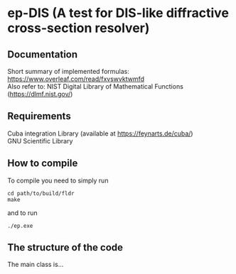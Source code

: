 # ep-DIS (A test for DIS-like diffractive cross-section resolver)

## Documentation
Short summary of implemented formulas: https://www.overleaf.com/read/fxvswvktwmfd  
Also refer to: NIST Digital Library of Mathematical Functions (https://dlmf.nist.gov/)

## Requirements 
Cuba integration Library (available at https://feynarts.de/cuba/)  
GNU Scientific Library

## How to compile 
 
To compile you need to simply run  
```
cd path/to/build/fldr
make
```
and to run  
```
./ep.exe
```

## The structure of the code

The main class is... 

